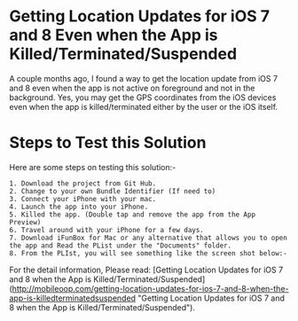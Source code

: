 Getting Location Updates for iOS 7 and 8 Even when the App is Killed/Terminated/Suspended
============================

A couple months ago, I found a way to get the location update from iOS 7 and 8 even when the app is not 
active on foreground and not in the background. Yes, you may get the GPS coordinates from the iOS devices 
even when the app is killed/terminated either by the user or the iOS itself.

Steps to Test this Solution
============================

Here are some steps on testing this solution:-

    1. Download the project from Git Hub.
    2. Change to your own Bundle Identifier (If need to)
    3. Connect your iPhone with your mac.
    4. Launch the app into your iPhone.
    5. Killed the app. (Double tap and remove the app from the App Preview)
    6. Travel around with your iPhone for a few days.
    7. Download iFunBox for Mac or any alternative that allows you to open the app and Read the PList under the "Documents" folder.
    8. From the PLIst, you will see something like the screen shot below:-

For the detail information, Please read: [Getting Location Updates for iOS 7 and 8 when the App is Killed/Terminated/Suspended]
(http://mobileoop.com/getting-location-updates-for-ios-7-and-8-when-the-app-is-killedterminatedsuspended 
"Getting Location Updates for iOS 7 and 8 when the App is Killed/Terminated/Suspended").

